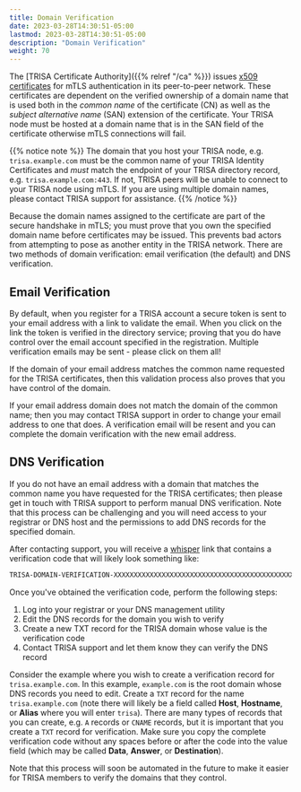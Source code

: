 ```yaml
---
title: Domain Verification
date: 2023-03-28T14:30:51-05:00
lastmod: 2023-03-28T14:30:51-05:00
description: "Domain Verification"
weight: 70
---
```


The [TRISA Certificate Authority]({{% relref "/ca" %}}) issues [x509 certificates](https://sectigo.com/resource-library/what-is-x509-certificate) for mTLS authentication in its peer-to-peer network. These certificates are dependent on the verified ownership of a domain name that is used both in the _common name_ of the certificate (CN) as well as the _subject alternative name_ (SAN) extension of the certificate. Your TRISA node must be hosted at a domain name that is in the SAN field of the certificate otherwise mTLS connections will fail.

{{% notice note %}}
The domain that you host your TRISA node, e.g. `trisa.example.com` must be the common name of your TRISA Identity Certificates and _must_ match the endpoint of your TRISA directory record, e.g. `trisa.example.com:443`. If not, TRISA peers will be unable to connect to your TRISA node using mTLS. If you are using multiple domain names, please contact TRISA support for assistance.
{{% /notice %}}

Because the domain names assigned to the certificate are part of the secure handshake in mTLS; you must prove that you own the specified domain name before certificates may be issued. This prevents bad actors from attempting to pose as another entity in the TRISA network. There are two methods of domain verification: email verification (the default) and DNS verification.

## Email Verification

By default, when you register for a TRISA account a secure token is sent to your email address with a link to validate the email. When you click on the link the token is verified in the directory service; proving that you do have control over the email account specified in the registration. Multiple verification emails may be sent - please click on them all!

If the domain of your email address matches the common name requested for the TRISA certificates, then this validation process also proves that you have control of the domain.

If your email address domain does not match the domain of the common name; then you may contact TRISA support in order to change your email address to one that does. A verification email will be resent and you can complete the domain verification with the new email address.

## DNS Verification

If you do not have an email address with a domain that matches the common name you have requested for the TRISA certificates; then please get in touch with TRISA support to perform manual DNS verification. Note that this process can be challenging and you will need access to your registrar or DNS host and the permissions to add DNS records for the specified domain.

After contacting support, you will receive a [whisper](https://whisper.rotational.dev/) link that contains a verification code that will likely look something like:

```txt
TRISA-DOMAIN-VERIFICATION-XXXXXXXXXXXXXXXXXXXXXXXXXXXXXXXXXXXXXXXXXXXXXXXXXXXXXXXX
```

Once you've obtained the verification code, perform the following steps:

1. Log into your registrar or your DNS management utility
2. Edit the DNS records for the domain you wish to verify
3. Create a new TXT record for the TRISA domain whose value is the verification code
4. Contact TRISA support and let them know they can verify the DNS record

Consider the example where you wish to create a verification record for `trisa.example.com`. In this example, `example.com` is the root domain whose DNS records you need to edit. Create a `TXT` record for the name `trisa.example.com` (note there will likely be a field called **Host**, **Hostname**, or **Alias** where you will enter `trisa`). There are many types of records that you can create, e.g. `A` records or `CNAME` records, but it is important that you create a `TXT` record for verification. Make sure you copy the complete verification code without any spaces before or after the code into the value field (which may be called **Data**, **Answer**, or **Destination**).

Note that this process will soon be automated in the future to make it easier for TRISA members to verify the domains that they control.